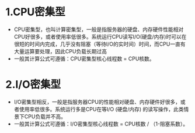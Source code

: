 # 1.CPU密集型
* CPU密集型，也叫计算密集型，一般是指服务器的硬盘、内存硬件性能相对CPU好很多，或者使用率低很多。系统运行CPU读写I/O(硬盘/内存)时可以在很短的时间内完成，几乎没有阻塞（等待I/O的实时间）时间，而CPU一直有大量运算要处理，因此CPU负载长期过高
* 一般其计算公式可遵循：CPU密集型核心线程数 = CPU核数。

# 2.I/O密集型
* I/O密集型相反，一般是指服务器CPU的性能相对硬盘、内存硬件好很多，或者使用率低很多。系统运行多是CPU在等I/O (硬盘/内存) 的读写操作，此类情景下CPU负载并不高。
* 一般其计算公式可遵循：I/O密集型核心线程数 = CPU核数 / （1-阻塞系数）。
